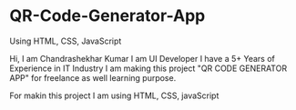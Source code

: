 # QR-Code-Generator-App
Using HTML, CSS, JavaScript

Hi,
I am Chandrashekhar Kumar
I am UI Developer
I have a 5+ Years of Experience in IT Industry
I am making this project "QR CODE GENERATOR APP" for freelance as well learning purpose.

For makin this project I am using HTML, CSS, javaScript
